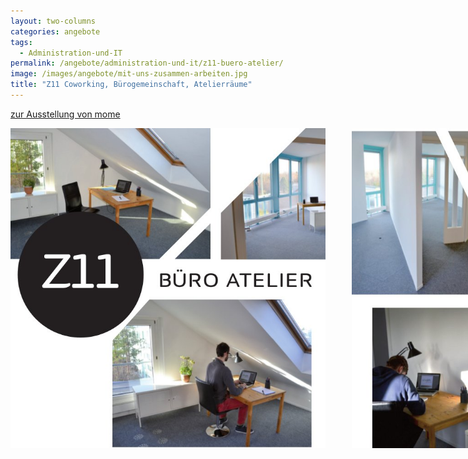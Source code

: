 ```yaml
---
layout: two-columns
categories: angebote
tags:
  - Administration-und-IT
permalink: /angebote/administration-und-it/z11-buero-atelier/
image: /images/angebote/mit-uns-zusammen-arbeiten.jpg
title: "Z11 Coworking, Bürogemeinschaft, Atelierräume"
---
```

<p class="hide-for-large-up"><a href="#mome"><i class="fi-arrow-right"></i> zur Ausstellung von mome</a></p>
<div class="row">
<div class="large-8 columns">
<img alt="Z11 Büro Atelier" src="/images/angebote/z11-buero-atelier/angebot/z11-1.jpg" /><br><br>
<img alt="Z11 Büro Atelier" src="/images/angebote/z11-buero-atelier/angebot/z11-2.jpg" />
<p><br>Wir vom <i>Z11 Büro Atelier</i> bieten dir eine anregende, flexible Arbeitsumgebung ab 220.- Fr./Monat.</p>
<p>Nebst dem kreativen, unternehmerischen Umfeld profitierst du ausserdem von der komplett ausgebauten Büro und IT-Infrastruktur.</p>
<p>Wechselnde Kunstausstellungen und ein kleines Lebensmittelsortiment (Bio) kreieren eine inspirierende Arbeitsatmosphäre.</p>

<a href="/ueber-uns/kontakt/" class="button"><i class="fi-arrow-right"></i> Kontaktiere uns für eine Besichtigung!</a>

<h2>Das ist Z11</h2>
<ul>
<li>Komplett eingerichteter Arbeitsplatz oder leerer Büroraum</li>
<li>Abschliessbare Räume à 15-30 m2 (Einzel- oder Mehrfachbelegung möglich)</li>
<li>Sofort bezugsfertig</li>
<li>Zugang 24/7</li>
<li>Sitzungsraum</li>
<li>WLAN, Drucker, Kopierer, Scanner</li>
<li>Gemeinschaftsraum mit Terrasse</li>
<li>Kleine Küche mit Kühlschrank, Geschirrspüler und vorhandenem Geschirr</li>
<li>Vielfältige ÖV Anbindung mit Tram 10, 11, 12 und Bus 761, 759, 781</li>
</ul>

<h2>Z11's Spezialitäten</h2>
<ul>
<li>3D Drucker</li>
<li>Bio-Lebensmittelverkauf</li>
<li>Wechselnde Kunstausstellung</li>
<li>Naherholung in unmittelbarer Nähe (Glattpark)</li>
<li>Briefkasten zur Mitbenutzung</li>
</ul>

<h2>Hier ist Z11</h2>
<p>Z11 Büro Atelier<br>
<a target="_blank" href="http://map.search.ch/Glattbrugg,Zunstr.11">Zunstrasse 11<br>8152 Glattbrugg</a><br>
044 534 64 54<br>
<a href="mailto:info@baz11.ch">info@baz11.ch</a><br>
<a href="http://www.baz11.ch">www.baz11.ch</a><br>
</p>

<img alt="Z11 Büro Atelier" src="/images/angebote/z11-buero-atelier/raeume/DSC_0001.resized.JPG" /><br><br>
<img alt="Z11 Büro Atelier" src="/images/angebote/z11-buero-atelier/raeume/DSC_0009.resized.JPG" /><br><br>
<img alt="Z11 Büro Atelier" src="/images/angebote/z11-buero-atelier/raeume/DSC_0002.resized.JPG" /><br><br>
<img alt="Z11 Büro Atelier" src="/images/angebote/z11-buero-atelier/raeume/DSC_0004.resized.JPG" />
